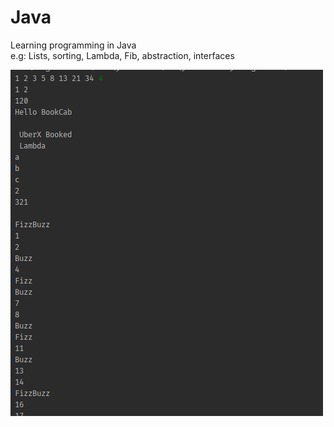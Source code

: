 # Java
Learning programming in Java <br>
e.g: Lists, sorting, Lambda, Fib, abstraction, interfaces

![Alt text](ScreenShot1.png?raw=true "Title")
